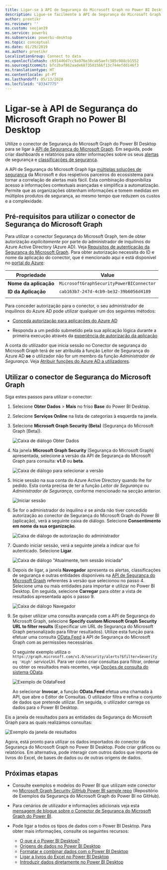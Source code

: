 ```yaml
---
title: Ligar-se à API de Segurança do Microsoft Graph no Power BI Desktop
description: Ligue-se facilmente à API de Segurança do Microsoft Graph no Power BI Desktop
author: preetikr
ms.reviewer: ''
ms.custom: seojan19
ms.service: powerbi
ms.subservice: powerbi-desktop
ms.topic: conceptual
ms.date: 01/29/2019
ms.author: preetikr
LocalizationGroup: Connect to data
ms.openlocfilehash: c691446d7cc9a976e38cab5aefc385c988cb1552
ms.sourcegitcommit: bfc2baf862aade6873501566f13c744efdd146f3
ms.translationtype: HT
ms.contentlocale: pt-PT
ms.lasthandoff: 05/13/2020
ms.locfileid: "83347775"
---
```

# <a name="connect-to-the-microsoft-graph-security-api-in-power-bi-desktop"></a>Ligar-se à API de Segurança do Microsoft Graph no Power BI Desktop

Utilize o conector de Segurança do Microsoft Graph do Power BI Desktop para se ligar à [API de Segurança do Microsoft Graph](https://aka.ms/graphsecuritydocs). Em seguida, pode criar dashboards e relatórios para obter informações sobre os seus [alertas](https://docs.microsoft.com/graph/api/resources/alert?view=graph-rest-1.0) de segurança e [classificações de segurança](https://docs.microsoft.com/graph/api/resources/securescores?view=graph-rest-beta).

A API de Segurança do Microsoft Graph liga [múltiplas soluções de segurança](https://aka.ms/graphsecurityalerts) da Microsoft e dos respetivos parceiros do ecossistema para tornar a correlação de alertas mais fácil. Esta combinação disponibiliza acesso a informações contextuais avançadas e simplifica a automatização. Permite que as organizações obtenham informações e tomem medidas em múltiplos produtos de segurança, ao mesmo tempo que reduzem os custos e a complexidade.

## <a name="prerequisites-to-use-the-microsoft-graph-security-connector"></a>Pré-requisitos para utilizar o conector de Segurança do Microsoft Graph

Para utilizar o conector Segurança do Microsoft Graph, tem de obter autorização *explicitamente* por parte do administrador de inquilinos do Azure Active Directory (Azure AD). Veja [Requisitos de autenticação da Segurança do Microsoft Graph](https://aka.ms/graphsecurityauth).
Para obter autorização necessita do ID e nome da aplicação do conector, que é mencionado aqui e está disponível no [portal do Azure](https://portal.azure.com):

| Propriedade | Value |
|----------|-------|
| **Nome da aplicação** | `MicrosoftGraphSecurityPowerBIConnector` |
| **ID da Aplicação** | `cab163b7-247d-4cb9-be32-39b6056d4189` |
|||

Para conceder autorização para o conector, o seu administrador de inquilinos do Azure AD pode utilizar qualquer um dos seguintes métodos:

* [Conceda autorização para aplicações do Azure AD](https://docs.microsoft.com/azure/active-directory/develop/v2-permissions-and-consent)

* Responda a um pedido submetido pela sua aplicação lógica durante a primeira execução através da [experiência de autorização da aplicação](https://docs.microsoft.com/azure/active-directory/develop/application-consent-experience)
   
A conta do utilizador que inicia sessão no Conector de segurança do Microsoft Graph terá de ser atribuída à função Leitor de Segurança do Azure AD **se** o utilizador não for um membro da função *Administrador de Segurança*. Veja [Atribuir funções do Azure AD a utilizadores](https://docs.microsoft.com/graph/security-authorization#assign-azure-ad-roles-to-users).

## <a name="using-the-microsoft-graph-security-connector"></a>Utilizar o conector de Segurança do Microsoft Graph

Siga estes passos para utilizar o conector:

1. Selecione **Obter Dados** > **Mais** no friso **Base** do Power BI Desktop.
2. Selecione **Serviços Online** na lista de categorias à esquerda na janela.
3. Selecione **Microsoft Graph Security (Beta)** (Segurança do Microsoft Graph [Beta]).

    ![Caixa de diálogo Obter Dados](media/desktop-connect-graph-security/GetData.PNG)
    
4. Na janela **Microsoft Graph Security** (Segurança do Microsoft Graph) apresentada, selecione a versão da API de Segurança do Microsoft Graph para consulta: **v1.0** ou **beta**.

    ![Caixa de diálogo para selecionar a versão](media/desktop-connect-graph-security/selectVersion.PNG)
    
5. Inicie sessão na sua conta do Azure Active Directory quando lhe for pedido. Esta conta precisa de ter a função *Leitor de Segurança* ou *Administrador de Segurança*, conforme mencionado na secção anterior.

    ![Iniciar sessão](media/desktop-connect-graph-security/SignIn.PNG) 
    
6. Se for o administrador do inquilino *e* se ainda não tiver concedido autorização ao conector de Segurança do Microsoft Graph do Power BI (aplicação), verá a seguinte caixa de diálogo. Selecione **Consentimento em nome da sua organização**.

    ![Caixa de diálogo de autorização do administrador](media/desktop-connect-graph-security/AdminConsent.PNG)
    
7. Quando iniciar sessão, verá a seguinte janela a indicar que foi autenticado. Selecione **Ligar**.

    ![Caixa de diálogo "Atualmente, tem sessão iniciada"](media/desktop-connect-graph-security/SignedIn.PNG)
    
8. Depois de ligar, a janela **Navegador** apresenta os alertas, classificações de segurança e outras entidades disponíveis na [API de Segurança do Microsoft Graph](https://aka.ms/graphsecuritydocs) referentes à versão que selecionou no passo 4. Selecione uma ou mais entidades para importar e utilizar no Power BI Desktop. Em seguida, selecione **Carregar** para obter a vista de resultados apresentada após o passo 9.

    ![Caixa de diálogo Navegador](media/desktop-connect-graph-security/NavTable.PNG)
    
9. Se quiser utilizar uma consulta avançada com a API de Segurança do Microsoft Graph, selecione **Specify custom Microsoft Graph Security URL to filter results** (Especificar um URL de Segurança do Microsoft Graph personalizado para filtrar resultados). Utilize esta função para efetuar uma consulta [OData.Feed](https://docs.microsoft.com/power-bi/desktop-connect-odata) à API de Segurança do Microsoft Graph com as permissões necessárias.

   O seguinte exemplo utiliza o `https://graph.microsoft.com/v1.0/security/alerts?$filter=Severity eq 'High'` *serviceUri*. Para ver como criar consultas para filtrar, ordenar ou obter os resultados mais recentes, veja [Opções de consulta do sistema OData](https://docs.microsoft.com/graph/query-parameters).

   ![Exemplo de OdataFeed](media/desktop-connect-graph-security/ODataFeed.PNG)
    
   Ao selecionar **Invocar**, a função **OData.Feed** efetua uma chamada à API, que abre o Editor de Consultas. O utilizador filtra e refina o conjunto de dados que pretende utilizar. Em seguida, o utilizador carrega os dados para o Power BI Desktop.

Eis a janela de resultados para as entidades da Segurança do Microsoft Graph para as quais realizámos consultas:

   ![Exemplo da janela de resultados](media/desktop-connect-graph-security/Result.PNG)
    

Agora, está pronto para utilizar os dados importados do conector da Segurança do Microsoft Graph no Power BI Desktop. Pode criar gráficos ou relatórios. Em alternativa, pode interagir com outros dados que importa de livros do Excel, de bases de dados ou de outras origens de dados.

## <a name="next-steps"></a>Próximas etapas
* Consulte exemplos e modelos do Power BI que utilizam este conector no [Microsoft Graph Security GitHub Power BI sample repo](https://aka.ms/graphsecuritypowerbiconnectorsamples) (Repositório de Exemplos da Segurança do Microsoft Graph do Power BI no GitHub).

* Para cenários de utilizador e informações adicionais veja esta [mensagem de blogue sobre o Conector de Segurança do Microsoft Graph do Power BI](https://aka.ms/graphsecuritypowerbiconnectorblogpost).

* Pode ligar a todos os tipos de dados com o Power BI Desktop. Para obter mais informações, consulte os seguintes recursos:

    * [O que é o Power BI Desktop?](../fundamentals/desktop-what-is-desktop.md)
    * [Origens de dados no Power BI Desktop](desktop-data-sources.md)
    * [Formatar e combinar dados com o Power BI Desktop](desktop-shape-and-combine-data.md)
    * [Ligar a livros do Excel no Power BI Desktop](desktop-connect-excel.md)
    * [Introduzir dados diretamente no Power BI Desktop](desktop-enter-data-directly-into-desktop.md)
